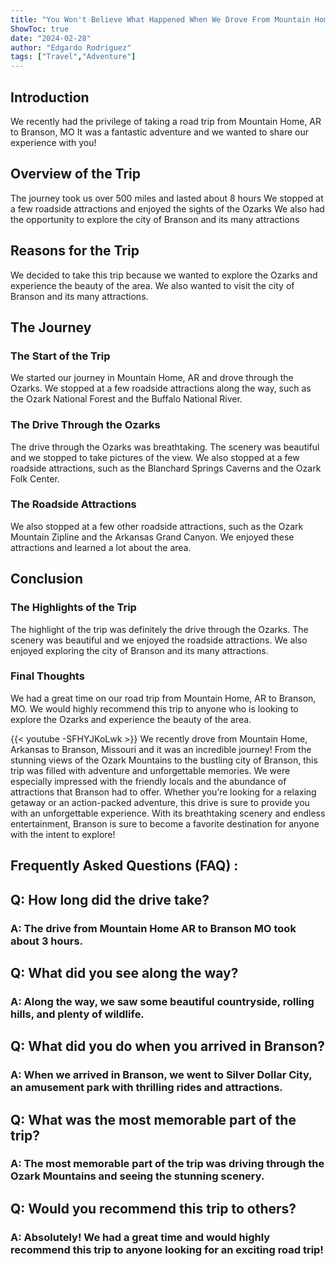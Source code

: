 ```yaml
---
title: "You Won't Believe What Happened When We Drove From Mountain Home AR to Branson MO!"
ShowToc: true 
date: "2024-02-28"
author: "Edgardo Rodriguez" 
tags: ["Travel","Adventure"]
---
```

## Introduction
We recently had the privilege of taking a road trip from Mountain Home, AR to Branson, MO It was a fantastic adventure and we wanted to share our experience with you!

## Overview of the Trip 
The journey took us over 500 miles and lasted about 8 hours We stopped at a few roadside attractions and enjoyed the sights of the Ozarks We also had the opportunity to explore the city of Branson and its many attractions 

## Reasons for the Trip
We decided to take this trip because we wanted to explore the Ozarks and experience the beauty of the area. We also wanted to visit the city of Branson and its many attractions.

## The Journey
### The Start of the Trip
We started our journey in Mountain Home, AR and drove through the Ozarks. We stopped at a few roadside attractions along the way, such as the Ozark National Forest and the Buffalo National River. 

### The Drive Through the Ozarks
The drive through the Ozarks was breathtaking. The scenery was beautiful and we stopped to take pictures of the view. We also stopped at a few roadside attractions, such as the Blanchard Springs Caverns and the Ozark Folk Center. 

### The Roadside Attractions
We also stopped at a few other roadside attractions, such as the Ozark Mountain Zipline and the Arkansas Grand Canyon. We enjoyed these attractions and learned a lot about the area. 

## Conclusion
### The Highlights of the Trip
The highlight of the trip was definitely the drive through the Ozarks. The scenery was beautiful and we enjoyed the roadside attractions. We also enjoyed exploring the city of Branson and its many attractions. 

### Final Thoughts
We had a great time on our road trip from Mountain Home, AR to Branson, MO. We would highly recommend this trip to anyone who is looking to explore the Ozarks and experience the beauty of the area.

{{< youtube -SFHYJKoLwk >}} 
We recently drove from Mountain Home, Arkansas to Branson, Missouri and it was an incredible journey! From the stunning views of the Ozark Mountains to the bustling city of Branson, this trip was filled with adventure and unforgettable memories. We were especially impressed with the friendly locals and the abundance of attractions that Branson had to offer. Whether you’re looking for a relaxing getaway or an action-packed adventure, this drive is sure to provide you with an unforgettable experience. With its breathtaking scenery and endless entertainment, Branson is sure to become a favorite destination for anyone with the intent to explore!

## Frequently Asked Questions (FAQ) :
<h2>Q: How long did the drive take?</h2>

<h3>A: The drive from Mountain Home AR to Branson MO took about 3 hours.</h3>

<h2>Q: What did you see along the way?</h2>

<h3>A: Along the way, we saw some beautiful countryside, rolling hills, and plenty of wildlife.</h3>

<h2>Q: What did you do when you arrived in Branson?</h2>

<h3>A: When we arrived in Branson, we went to Silver Dollar City, an amusement park with thrilling rides and attractions.</h3>

<h2>Q: What was the most memorable part of the trip?</h2>

<h3>A: The most memorable part of the trip was driving through the Ozark Mountains and seeing the stunning scenery.</h3>

<h2>Q: Would you recommend this trip to others?</h2>

<h3>A: Absolutely! We had a great time and would highly recommend this trip to anyone looking for an exciting road trip!</h3>



